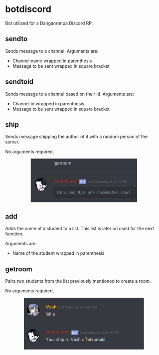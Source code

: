 # botdiscord
Bot utilized for a Danganronpa Discord RP.



## sendto
Sends message to a channel. Arguments are:
* Channel name wrapped in parenthesis
* Message to be sent wrapped in square bracket

## sendtoid
Sends message to a channel based on their id. Arguments are:
* Channel id wrapped in parenthesis
* Message to be sent wrapped in square bracket

## ship
Sends message shipping the author of it with a random person of the server.

No arguments required.

<p align="center"> 
<img src="readme-images/H5tPHlX.png">
</p>

## add
Adds the name of a student to a list. This list is later on used for the next function.

Arguments are:
* Name of the student wrapped in parenthesis

## getroom
Pairs two students from the list previously mentioned to create a room.

No arguments required.

<p align="center"> 
<img src="readme-images/cBYZ7or.png">
</p>

